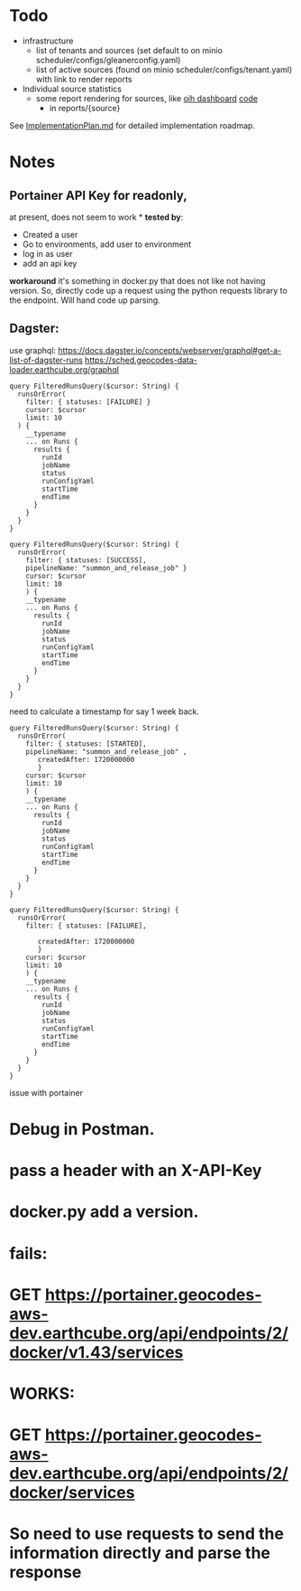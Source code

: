 # Todo
* infrastructure
    * list of tenants and sources (set default to on minio scheduler/configs/gleanerconfig.yaml)
    * list of active sources (found on minio scheduler/configs/tenant.yaml) with link to render reports
* Individual source statistics
   * some report rendering for sources, like [oih dashboard](http://dashboard.oceaninfohub.org/)  [code](https://github.com/iodepo/odis-arch/tree/master/dashboard)
       * in reports/{source}

See [ImplementationPlan.md](./ImplementationPlan.md) for detailed implementation roadmap.

# Notes

## Portainer API Key for readonly, 
at present, does not seem to work
       * 
**tested by**:
 * Created a user
 * Go to environments, add user to environment
 * log in as user
 * add an api key

**workaround**
it's something in docker.py that does not like not having version. 
So, directly code up a request using the python requests library to the endpoint. Will hand code up parsing.

## Dagster:
use graphql: https://docs.dagster.io/concepts/webserver/graphql#get-a-list-of-dagster-runs
https://sched.geocodes-data-loader.earthcube.org/graphql


```
query FilteredRunsQuery($cursor: String) {
  runsOrError(
    filter: { statuses: [FAILURE] }
    cursor: $cursor
    limit: 10
  ) {
    __typename
    ... on Runs {
      results {
        runId
        jobName
        status
        runConfigYaml
        startTime
        endTime
      }
    }
  }
}
```

```
query FilteredRunsQuery($cursor: String) {
  runsOrError(
    filter: { statuses: [SUCCESS],
    pipelineName: "summon_and_release_job" }
    cursor: $cursor
    limit: 10
    ) {
    __typename
    ... on Runs {
      results {
        runId
        jobName
        status
        runConfigYaml
        startTime
        endTime
      }
    }
  }
}
```

need to calculate a timestamp for say 1 week back.
```
query FilteredRunsQuery($cursor: String) {
  runsOrError(
    filter: { statuses: [STARTED],
    pipelineName: "summon_and_release_job" ,
       createdAfter: 1720000000 
       }
    cursor: $cursor
    limit: 10
    ) {
    __typename
    ... on Runs {
      results {
        runId
        jobName
        status
        runConfigYaml
        startTime
        endTime
      }
    }
  }
}
```

```
query FilteredRunsQuery($cursor: String) {
  runsOrError(
    filter: { statuses: [FAILURE],
 
       createdAfter: 1720000000 
       }
    cursor: $cursor
    limit: 10
    ) {
    __typename
    ... on Runs {
      results {
        runId
        jobName
        status
        runConfigYaml
        startTime
        endTime
      }
    }
  }
}
```

issue with portainer
# Debug in Postman.
# pass a header with an X-API-Key
# docker.py add a version.
# fails:
# GET https://portainer.geocodes-aws-dev.earthcube.org/api/endpoints/2/docker/v1.43/services

# WORKS:
# GET https://portainer.geocodes-aws-dev.earthcube.org/api/endpoints/2/docker/services
#
# So need to use requests to send the information directly and parse the response

